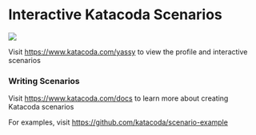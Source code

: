 # Interactive Katacoda Scenarios

[![](http://shields.katacoda.com/katacoda/yassy/count.svg)](https://www.katacoda.com/yassy "Get your profile on Katacoda.com")

Visit https://www.katacoda.com/yassy to view the profile and interactive scenarios

### Writing Scenarios
Visit https://www.katacoda.com/docs to learn more about creating Katacoda scenarios

For examples, visit https://github.com/katacoda/scenario-example
